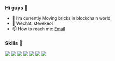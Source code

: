 ### Hi guys 👋

- 🔭 I’m currently Moving bricks in blockchain world
- 💬 Wechat: stevekeol
- 📫 How to reach me: [Email](stevekeol.x@gmail.com) 

### Skills 🌱
<p>  
  <img src="https://img.shields.io/badge/-Go-3ea546?style=flat-square&logo=Golang&logoColor=white"/>
  <img src="https://img.shields.io/badge/-TypeScript-3178c6?style=flat-square&logo=typescript&logoColor=white"/>
  <img src="https://img.shields.io/badge/-React-blue?style=flat-square&logo=react&logoColor=white"/>
  <img src="https://img.shields.io/badge/-Nodejs-74ad63?style=flat-square&logo=Node.js&logoColor=white"/>
  <img src="https://img.shields.io/badge/-ReactNative-3ea546?style=flat-square&logo=ReactNative&logoColor=white"/>
  <img src="https://img.shields.io/badge/-Electron-2b2f3b?style=flat-square&logo=electron&logoColor=white"/>
  <img src="https://img.shields.io/badge/-MongoDB-3ea546?style=flat-square&logo=mongodb&logoColor=white"/>
</p>

<!--
**stevekeol/stevekeol** is a ✨ _special_ ✨ repository because its `README.md` (this file) appears on your GitHub profile.

Here are some ideas to get you started:

- 🔭 I’m currently working on Instinct Blockchain
- 🌱 I’m currently learning typescript & Nest.js
- 👯 I’m looking to collaborate on ...
- 🤔 I’m looking for help with ...
- 💬 Wechat: stevekeol
- 📫 How to reach me: [Email](stevekeol.x@gmail.com) 
- 😄 Pronouns: ...
- ⚡ Fun fact: ...
-->

<!--
[![stevekeol's github stats](https://github-readme-stats.vercel.app/api?username=stevekeol&count_private=true&show_icons=true)](https://github.com/stevekeol)
<br>
[![Top Langs](https://github-readme-stats.vercel.app/api/top-langs/?username=stevekeol&layout=compact)](https://github.com/stevekeol)
-->

